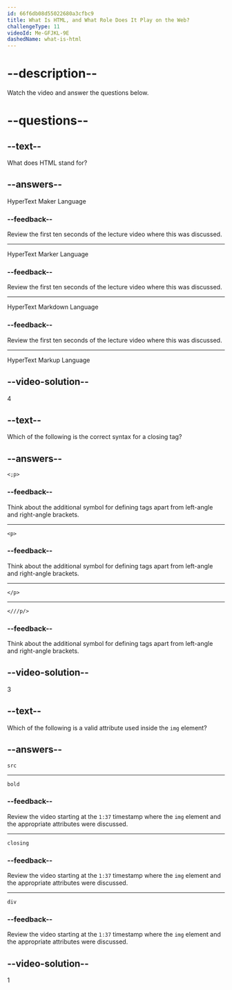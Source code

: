 ```yaml
---
id: 66f6db08d55022680a3cfbc9
title: What Is HTML, and What Role Does It Play on the Web?
challengeType: 11
videoId: Me-GFJKL-9E
dashedName: what-is-html
---
```


# --description--

Watch the video and answer the questions below.

# --questions--

## --text--

What does HTML stand for?

## --answers--

HyperText Maker Language

### --feedback--

Review the first ten seconds of the lecture video where this was discussed. 

---

HyperText Marker Language

### --feedback--

Review the first ten seconds of the lecture video where this was discussed. 

---

HyperText Markdown Language

### --feedback--

Review the first ten seconds of the lecture video where this was discussed. 

---

HyperText Markup Language

## --video-solution--

4

## --text--

Which of the following is the correct syntax for a closing tag?

## --answers--

`<;p>`

### --feedback--

Think about the additional symbol for defining tags apart from left-angle and right-angle brackets.

---

`<p>`

### --feedback--

Think about the additional symbol for defining tags apart from left-angle and right-angle brackets.

---

`</p>`

---

`<///p/>`

### --feedback--

Think about the additional symbol for defining tags apart from left-angle and right-angle brackets.

## --video-solution--

3

## --text--

Which of the following is a valid attribute used inside the `img` element?

## --answers--

`src`

---

`bold`

### --feedback--

Review the video starting at the `1:37` timestamp where the `img` element and the appropriate attributes were discussed.

---

`closing`

### --feedback--

Review the video starting at the `1:37` timestamp where the `img` element and the appropriate attributes were discussed.

---

`div`

### --feedback--

Review the video starting at the `1:37` timestamp where the `img` element and the appropriate attributes were discussed.

## --video-solution--

1
